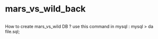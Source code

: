 # mars_vs_wild_back


######
How to create mars_vs_wild DB ?
use this command in mysql : 
mysql > da file.sql;
